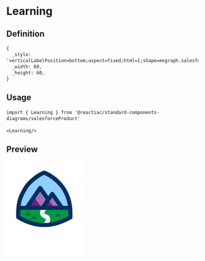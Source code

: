 # Learning

## Definition

```
{
  _style: 'verticalLabelPosition=bottom;aspect=fixed;html=1;shape=mxgraph.salesforce.learning;',
  _width: 60,
  _height: 60,
}
```

## Usage

```
import { Learning } from '@reactiac/standard-components-diagrams/salesforceProduct'

<Learning/>
```

## Preview

<img src="./learning.png" width="200"/>
